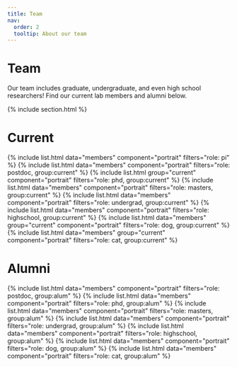 ```yaml
---
title: Team
nav:
  order: 2
  tooltip: About our team
---
```


# <i class="fas fa-users"></i>Team

Our team includes graduate, undergraduate, and even high school researchers! Find our current lab members and alumni below.

{% include section.html %}

# Current

{%
  include list.html
  data="members"
  component="portrait"
  filters="role: pi"
%}
{%
  include list.html
  data="members"
  component="portrait"
  filters="role: postdoc, group:current"
%}
{%
  include list.html
  group="current"
  component="portrait"
  filters="role: phd, group:current"
%}
{%
  include list.html
  data="members"
  component="portrait"
  filters="role: masters, group:current"
%}
{%
  include list.html
  data="members"
  component="portrait"
  filters="role: undergrad, group:current"
%}
{%
  include list.html
  data="members"
  component="portrait"
  filters="role: highschool, group:current"
%}
{%
  include list.html
  data="members"
  group="current"
  component="portrait"
  filters="role: dog, group:current"
%}
{%
  include list.html
  data="members"
  group="current"
  component="portrait"
  filters="role: cat, group:current"
%}

# Alumni

{%
  include list.html
  data="members"
  component="portrait"
  filters="role: postdoc, group:alum"
%}
{%
  include list.html
  data="members"
  component="portrait"
  filters="role: phd, group:alum"
%}
{%
  include list.html
  data="members"
  component="portrait"
  filters="role: masters, group:alum"
%}
{%
  include list.html
  data="members"
  component="portrait"
  filters="role: undergrad, group:alum"
%}
{%
  include list.html
  data="members"
  component="portrait"
  filters="role: highschool, group:alum"
%}
{%
  include list.html
  data="members"
  component="portrait"
  filters="role: dog, group:alum"
%}
{%
  include list.html
  data="members"
  component="portrait"
  filters="role: cat, group:alum"
%}
